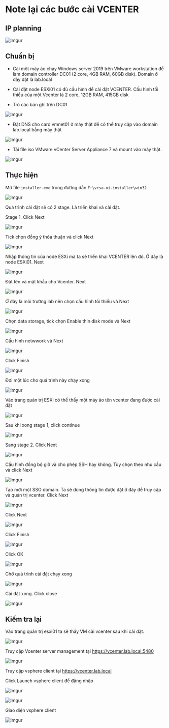 # Note lại các bước cài VCENTER

## IP planning

![Imgur](https://i.imgur.com/HQ6Mxe8.png)

## Chuẩn bị

- Cài một máy ảo chạy Windows server 2019 trên VMware workstation để làm domain controller DC01 (2 core, 4GB RAM, 60GB disk). Domain ở đây đặt là lab.local

- Cài đặt node ESXi01 có đủ cấu hình để cài đặt VCENTER. Cấu hình tối thiểu của một Vcenter là 2 core, 12GB RAM, 415GB disk

- Trỏ các bản ghi trên DC01

![Imgur](https://i.imgur.com/K16Tk5L.png)

- Đặt DNS cho card vmnet01 ở máy thật để có thể truy cập vào domain lab.local bằng máy thật 

![Imgur](https://i.imgur.com/8gd5M8g.png)

- Tải file iso VMware vCenter Server Appliance 7 và mount vào máy thật.

![Imgur](https://i.imgur.com/djORj7e.png)

## Thực hiện

Mở file `installer.exe` trong đường dẫn `F:\vcsa-ui-installer\win32`

![Imgur](https://i.imgur.com/djORj7e.png)

Quá trình cài đặt sẽ có 2 stage. Là triển khai và cài đặt.

Stage 1. Click Next

![Imgur](https://i.imgur.com/QAn0z1H.png)

Tick chọn đồng ý thỏa thuận và click Next

![Imgur](https://i.imgur.com/xIdhzJN.png)

Nhập thông tin của node ESXi mà ta sẽ triển khai VCENTER lên đó. Ở đây là node ESXi01. Next

![Imgur](https://i.imgur.com/n4iSjW3.png)

Đặt tên và mật khẩu cho Vcenter. Next

![Imgur](https://i.imgur.com/hTGWgTr.png)

Ở đây là môi trường lab nên chọn cấu hình tối thiểu và Next

![Imgur](https://i.imgur.com/ikMpLXo.png)

Chọn data storage, tick chọn Enable thin disk mode và Next

![Imgur](https://i.imgur.com/KbL8BE0.png)

Cấu hình netwwork và Next

![Imgur](https://i.imgur.com/k5za0nN.png)

Click Finish

![Imgur](https://i.imgur.com/fHVBplN.png)

Đợi một lúc cho quá trình này chạy xong

![Imgur](https://i.imgur.com/I4QIIjg.png)

Vào trang quản trị ESXi có thể thấy một máy ảo tên vcenter đang được cài đặt

![Imgur](https://i.imgur.com/Vdhfkg6.png)

Sau khi xong stage 1, click continue

![Imgur](https://i.imgur.com/sGzOy53.png)

Sang stage 2. Click Next

![Imgur](https://i.imgur.com/igSND1f.png)

Cấu hình đồng bộ giờ và cho phép SSH hay không. Tùy chọn theo nhu cầu và click Next

![Imgur](https://i.imgur.com/QXuu2GK.png)

Tạo mới một SSO domain. Ta sẽ dùng thông tin được đặt ở đây để truy cập và quản trị vcenter. Click Next

![Imgur](https://i.imgur.com/C4zHaci.png)

Click Next

![Imgur](https://i.imgur.com/bfbiJuD.png)

Click Finish

![Imgur](https://i.imgur.com/tlVypT7.png)

Click OK

![Imgur](https://i.imgur.com/nWuXcvu.png)

Chờ quá trình cài đặt chạy xong

![Imgur](https://i.imgur.com/DUdbkEh.png)

Cài đặt xong. Click close

![Imgur](https://i.imgur.com/YGjZfa7.png)

## Kiếm tra lại

Vào trang quản trị esxi01 ta sẽ thấy VM cài vcenter sau khi cài đặt. 

![Imgur](https://i.imgur.com/mOgaQzz.png)

Truy cập Vcenter server management tại https://vcenter.lab.local:5480

![Imgur](https://i.imgur.com/hsU68PH.png)

Truy cập vsphere client tại https://vcenter.lab.local

Click Launch vsphere client để đăng nhập

![Imgur](https://i.imgur.com/whdOwbv.png)

![Imgur](https://i.imgur.com/nOlpazX.png)

Giao diện vsphere client

![Imgur](https://i.imgur.com/E7HyGCp.png)


